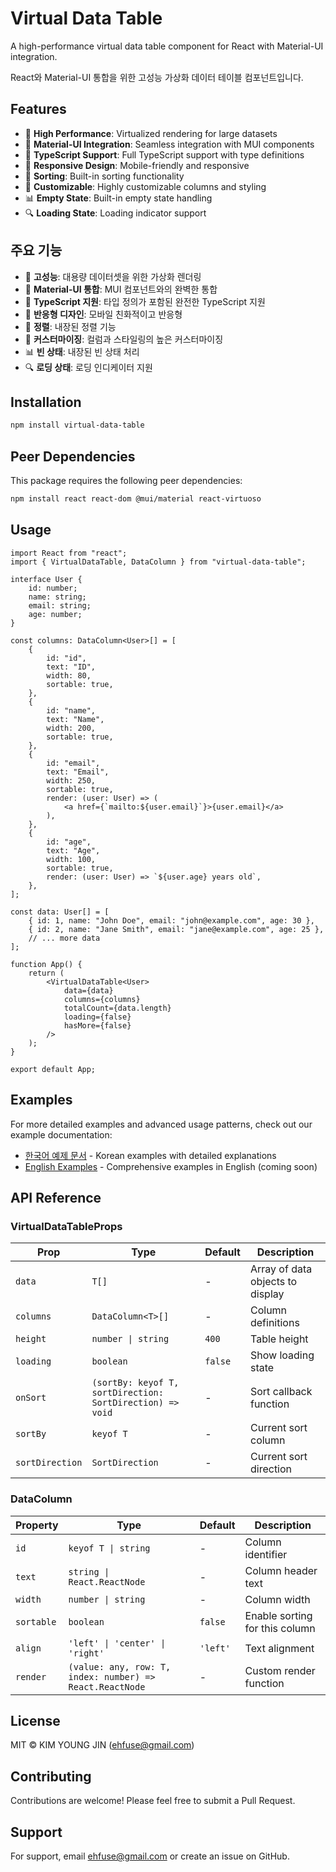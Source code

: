# Virtual Data Table

A high-performance virtual data table component for React with Material-UI integration.

React와 Material-UI 통합을 위한 고성능 가상화 데이터 테이블 컴포넌트입니다.

## Features

-   🚀 **High Performance**: Virtualized rendering for large datasets
-   🎨 **Material-UI Integration**: Seamless integration with MUI components
-   🔧 **TypeScript Support**: Full TypeScript support with type definitions
-   📱 **Responsive Design**: Mobile-friendly and responsive
-   🔄 **Sorting**: Built-in sorting functionality
-   🎯 **Customizable**: Highly customizable columns and styling
-   📊 **Empty State**: Built-in empty state handling
-   🔍 **Loading State**: Loading indicator support

## 주요 기능

-   🚀 **고성능**: 대용량 데이터셋을 위한 가상화 렌더링
-   🎨 **Material-UI 통합**: MUI 컴포넌트와의 완벽한 통합
-   🔧 **TypeScript 지원**: 타입 정의가 포함된 완전한 TypeScript 지원
-   📱 **반응형 디자인**: 모바일 친화적이고 반응형
-   🔄 **정렬**: 내장된 정렬 기능
-   🎯 **커스터마이징**: 컬럼과 스타일링의 높은 커스터마이징
-   📊 **빈 상태**: 내장된 빈 상태 처리
-   🔍 **로딩 상태**: 로딩 인디케이터 지원

## Installation

```bash
npm install virtual-data-table
```

## Peer Dependencies

This package requires the following peer dependencies:

```bash
npm install react react-dom @mui/material react-virtuoso
```

## Usage

```tsx
import React from "react";
import { VirtualDataTable, DataColumn } from "virtual-data-table";

interface User {
    id: number;
    name: string;
    email: string;
    age: number;
}

const columns: DataColumn<User>[] = [
    {
        id: "id",
        text: "ID",
        width: 80,
        sortable: true,
    },
    {
        id: "name",
        text: "Name",
        width: 200,
        sortable: true,
    },
    {
        id: "email",
        text: "Email",
        width: 250,
        sortable: true,
        render: (user: User) => (
            <a href={`mailto:${user.email}`}>{user.email}</a>
        ),
    },
    {
        id: "age",
        text: "Age",
        width: 100,
        sortable: true,
        render: (user: User) => `${user.age} years old`,
    },
];

const data: User[] = [
    { id: 1, name: "John Doe", email: "john@example.com", age: 30 },
    { id: 2, name: "Jane Smith", email: "jane@example.com", age: 25 },
    // ... more data
];

function App() {
    return (
        <VirtualDataTable<User>
            data={data}
            columns={columns}
            totalCount={data.length}
            loading={false}
            hasMore={false}
        />
    );
}

export default App;
```

## Examples

For more detailed examples and advanced usage patterns, check out our example documentation:

-   [한국어 예제 문서](./docs/ko/example.md) - Korean examples with detailed explanations
-   [English Examples](./docs/en/example.md) - Comprehensive examples in English (coming soon)

## API Reference

### VirtualDataTableProps

| Prop            | Type                                                      | Default | Description                      |
| --------------- | --------------------------------------------------------- | ------- | -------------------------------- |
| `data`          | `T[]`                                                     | -       | Array of data objects to display |
| `columns`       | `DataColumn<T>[]`                                         | -       | Column definitions               |
| `height`        | `number \| string`                                        | `400`   | Table height                     |
| `loading`       | `boolean`                                                 | `false` | Show loading state               |
| `onSort`        | `(sortBy: keyof T, sortDirection: SortDirection) => void` | -       | Sort callback function           |
| `sortBy`        | `keyof T`                                                 | -       | Current sort column              |
| `sortDirection` | `SortDirection`                                           | -       | Current sort direction           |

### DataColumn

| Property   | Type                                                     | Default  | Description                    |
| ---------- | -------------------------------------------------------- | -------- | ------------------------------ |
| `id`       | `keyof T \| string`                                      | -        | Column identifier              |
| `text`     | `string \| React.ReactNode`                              | -        | Column header text             |
| `width`    | `number \| string`                                       | -        | Column width                   |
| `sortable` | `boolean`                                                | `false`  | Enable sorting for this column |
| `align`    | `'left' \| 'center' \| 'right'`                          | `'left'` | Text alignment                 |
| `render`   | `(value: any, row: T, index: number) => React.ReactNode` | -        | Custom render function         |

## License

MIT © KIM YOUNG JIN (ehfuse@gmail.com)

## Contributing

Contributions are welcome! Please feel free to submit a Pull Request.

## Support

For support, email ehfuse@gmail.com or create an issue on GitHub.
